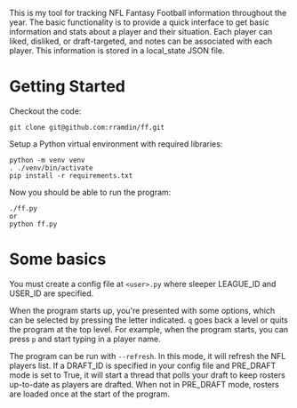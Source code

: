 This is my tool for tracking NFL Fantasy Football information throughout the
year. The basic functionality is to provide a quick interface to get basic
information and stats about a player and their situation. Each player can
liked, disliked, or draft-targeted, and notes can be associated with each
player. This information is stored in a local_state JSON file.

# Getting Started

Checkout the code:
```
git clone git@github.com:rramdin/ff.git
```

Setup a Python virtual environment with required libraries:
```
python -m venv venv
. ./venv/bin/activate
pip install -r requirements.txt
```

Now you should be able to run the program:
```
./ff.py
or
python ff.py
```

# Some basics
You must create a config file at `<user>.py` where sleeper LEAGUE_ID and
USER_ID are specified.

When the program starts up, you're presented with some options, which can be
selected by pressing the letter indicated. `q` goes back a level or quits the
program at the top level. For example, when the program starts, you can press
`p` and start typing in a player name.

The program can be run with `--refresh`. In this mode, it will refresh the NFL
players list. If a DRAFT_ID is specified in your config file and PRE_DRAFT mode
is set to True, it will start a thread that polls your draft to keep rosters
up-to-date as players are drafted. When not in PRE_DRAFT mode, rosters are
loaded once at the start of the program.
